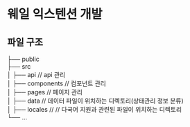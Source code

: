 # 웨일 익스텐션 개발

## 파일 구조
├── public <br>
├── src <br>
│   ├── api // api 관리 <br>
│   ├── components // 컴포넌트 관리 <br>
│   ├── pages // 페이지 관리 <br>
│   ├── data // 데이터 파일이 위치하는 디렉토리(상태관리 정보 분류) <br>
│   ├── locales // // 다국어 지원과 관련된 파일이 위치하는 디렉토리 <br>
└── ... <br>


